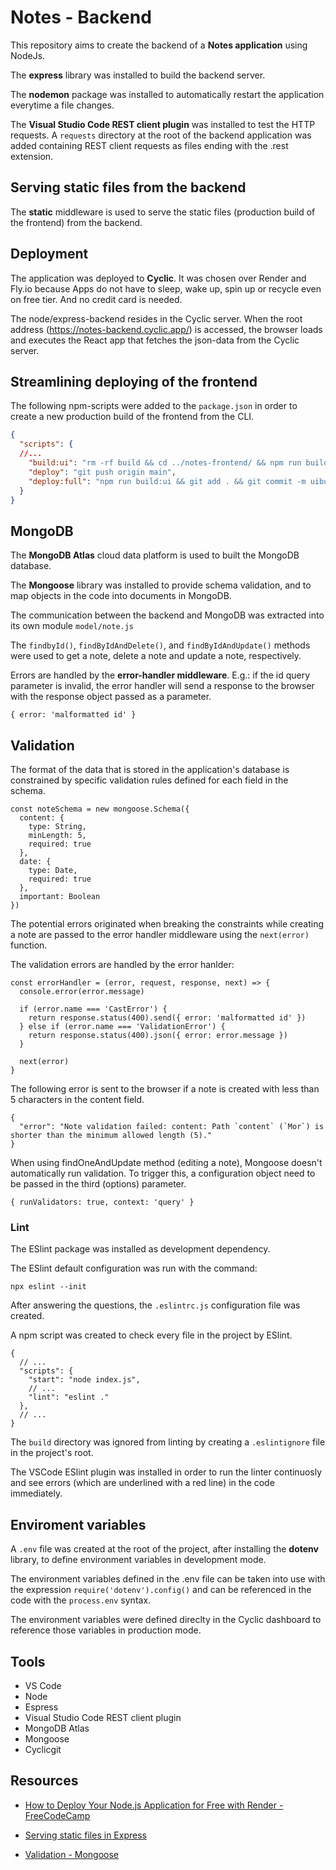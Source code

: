 # Notes - Backend

This repository aims to create the backend of a **Notes application** using NodeJs.

The **express** library was installed to build the backend server.

The **nodemon** package was installed to automatically restart the application everytime a file changes.

The **Visual Studio Code REST client plugin** was installed to test the HTTP requests. A `requests` directory at the root of the backend application was added containing REST client requests as files ending with the .rest extension.

## Serving static files from the backend

The **static** middleware is used to serve the static files (production build of the frontend) from the backend.

## Deployment

The application was deployed to **Cyclic**. It was chosen over Render and Fly.io because Apps do not have to sleep, wake up, spin up or recycle even on free tier. And no credit card is needed.

The node/express-backend resides in the Cyclic server. When the root address (https://notes-backend.cyclic.app/) is accessed, the browser loads and executes the React app that fetches the json-data from the Cyclic server.

## Streamlining deploying of the frontend

The following npm-scripts were added to the `package.json` in order to create a new production build of the frontend from the CLI.

```json
{
  "scripts": {
  //...
	"build:ui": "rm -rf build && cd ../notes-frontend/ && npm run build && cp -r build ../notes-backend",
	"deploy": "git push origin main",
	"deploy:full": "npm run build:ui && git add . && git commit -m uibuild && npm run deploy",
  }
}
```

## MongoDB

The **MongoDB Atlas** cloud data platform is used to built the MongoDB database.

The **Mongoose** library was installed to provide schema validation, and to map objects in the code into documents in MongoDB.

The communication between the backend and MongoDB was extracted into its own module `model/note.js`

The `findbyId()`, `findByIdAndDelete()`, and `findByIdAndUpdate()` methods were used to get a note, delete a note and update a note, respectively.

Errors are handled by the **error-handler middleware**. E.g.: if the id query parameter is invalid, the error handler will send a response to the browser with the response object passed as a parameter.
```
{ error: 'malformatted id' }
```

## Validation

The format of the data that is stored in the application's database is constrained by specific validation rules defined for each field in the schema.

```
const noteSchema = new mongoose.Schema({
  content: {
    type: String,
    minLength: 5,
    required: true
  },
  date: {
    type: Date,
    required: true
  },
  important: Boolean
})
```

The potential errors originated when breaking the constraints while creating a note are passed to the error handler middleware using the `next(error)` function.

The validation errors are handled by the error hanlder:

```
const errorHandler = (error, request, response, next) => {
  console.error(error.message)

  if (error.name === 'CastError') {
    return response.status(400).send({ error: 'malformatted id' })
  } else if (error.name === 'ValidationError') {
    return response.status(400).json({ error: error.message })
  }

  next(error)
}
```


The following error is sent to the browser if a note is created with less than 5 characters in the content field.

```
{
  "error": "Note validation failed: content: Path `content` (`Mor`) is shorter than the minimum allowed length (5)."
}
```

When using findOneAndUpdate method (editing a note), Mongoose doesn't automatically run validation. To trigger this, a configuration object need to be passed in the third (options) parameter.

```
{ runValidators: true, context: 'query' }
```

### Lint

The ESlint package was installed as development dependency.

The ESlint default configuration was run with the command:

```
npx eslint --init
```

After answering the questions, the `.eslintrc.js` configuration file was created.

A npm script was created to check every file in the project by ESlint.

```
{
  // ...
  "scripts": {
    "start": "node index.js",
    // ...
    "lint": "eslint ."
  },
  // ...
}
```

The `build` directory was ignored from linting by creating a `.eslintignore` file in the project's root.

The VSCode ESlint plugin was installed in order to run the linter continuosly and see errors (which are underlined with a red line) in the code immediately.




## Enviroment variables

A `.env` file was created at the root of the project, after installing the **dotenv** library, to define environment variables in development mode.

The environment variables defined in the .env file can be taken into use with the expression `require('dotenv').config()` and can be referenced in the code with the `process.env` syntax.

The environment variables were defined direclty in the Cyclic dashboard to reference those variables in production mode.

## Tools

- VS Code
- Node
- Espress
- Visual Studio Code REST client plugin
- MongoDB Atlas
- Mongoose
- Cyclicgit

## Resources

- [How to Deploy Your Node.js Application for Free with Render - FreeCodeCamp](https://www.freecodecamp.org/news/how-to-deploy-nodejs-application-with-render/)

- [Serving static files in Express](https://expressjs.com/en/starter/static-files.html)

- [Validation - Mongoose](https://mongoosejs.com/docs/validation.html)
